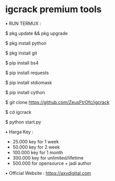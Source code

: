 # igcrack premium tools


• RUN TERMUX :

$ pkg update && pkg upgrade

$ pkg install python

$ pkg install git

$ pip install bs4

$ pip install requests

$ pip install stdiomask

$ pip install cython

$ git clone https://github.com/ZeusFtrOfc/igcrack

$ cd igcrack

$ python start.py



• Harga Key :
- 25.000 key for 1 week
- 50.000 key for 2 week
- 100.000 key for 1 month
- 300.000 key for unlimited/lifetime
- 500.000 for opensource + jadi author

• Official Website :
https://axvdigital.com

